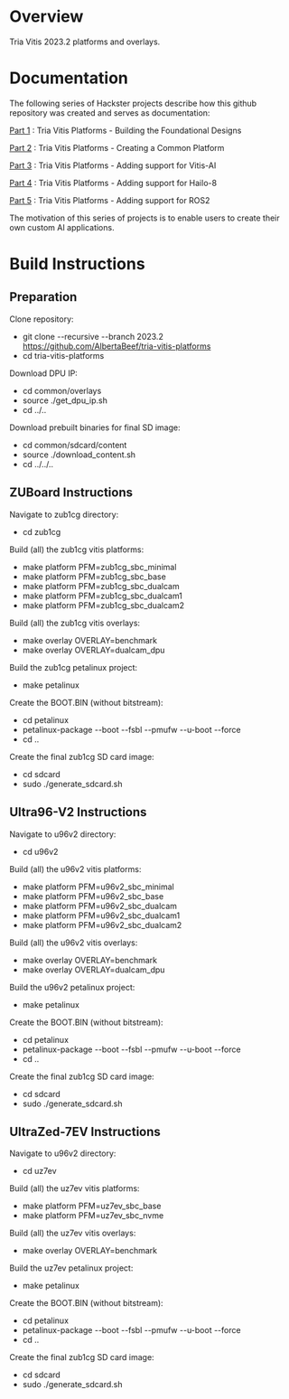 # Overview

Tria Vitis 2023.2 platforms and overlays.

# Documentation

The following series of Hackster projects describe how this github repository was created and serves as documentation:

[Part 1](https://avnet.me/tria-vitis-2023.2-part1) : Tria Vitis Platforms - Building the Foundational Designs

[Part 2](https://avnet.me/tria-vitis-2023.2-part2) : Tria Vitis Platforms - Creating a Common Platform

[Part 3](https://avnet.me/tria-vitis-2023.2-part3) : Tria Vitis Platforms - Adding support for Vitis-AI

[Part 4](https://avnet.me/tria-vitis-2023.2-part4) : Tria Vitis Platforms - Adding support for Hailo-8

[Part 5](https://avnet.me/tria-vitis-2023.2-part5) : Tria Vitis Platforms - Adding support for ROS2

The motivation of this series of projects is to enable users to create their own custom AI applications.

# Build Instructions

## Preparation

Clone repository:
- git clone --recursive --branch 2023.2 https://github.com/AlbertaBeef/tria-vitis-platforms
- cd tria-vitis-platforms

Download DPU IP:
- cd common/overlays
- source ./get_dpu_ip.sh
- cd ../..

Download prebuilt binaries for final SD image:
- cd common/sdcard/content
- source ./download_content.sh
- cd ../../..

## ZUBoard Instructions

Navigate to zub1cg directory:
- cd zub1cg

Build (all) the zub1cg vitis platforms:
- make platform PFM=zub1cg_sbc_minimal
- make platform PFM=zub1cg_sbc_base
- make platform PFM=zub1cg_sbc_dualcam
- make platform PFM=zub1cg_sbc_dualcam1
- make platform PFM=zub1cg_sbc_dualcam2

Build (all) the  zub1cg vitis overlays:
- make overlay OVERLAY=benchmark
- make overlay OVERLAY=dualcam_dpu

Build the zub1cg petalinux project:
- make petalinux

Create the BOOT.BIN (without bitstream):
- cd petalinux
- petalinux-package --boot --fsbl --pmufw --u-boot --force
- cd ..

Create the final zub1cg SD card image:
- cd sdcard
- sudo ./generate_sdcard.sh

## Ultra96-V2 Instructions

Navigate to u96v2 directory:
- cd u96v2

Build (all) the u96v2 vitis platforms:
- make platform PFM=u96v2_sbc_minimal
- make platform PFM=u96v2_sbc_base
- make platform PFM=u96v2_sbc_dualcam
- make platform PFM=u96v2_sbc_dualcam1
- make platform PFM=u96v2_sbc_dualcam2

Build (all) the u96v2 vitis overlays:
- make overlay OVERLAY=benchmark
- make overlay OVERLAY=dualcam_dpu

Build the u96v2 petalinux project:
- make petalinux

Create the BOOT.BIN (without bitstream):
- cd petalinux
- petalinux-package --boot --fsbl --pmufw --u-boot --force
- cd ..

Create the final zub1cg SD card image:
- cd sdcard
- sudo ./generate_sdcard.sh

## UltraZed-7EV Instructions

Navigate to u96v2 directory:
- cd uz7ev

Build (all) the uz7ev vitis platforms:
- make platform PFM=uz7ev_sbc_base
- make platform PFM=uz7ev_sbc_nvme

Build (all) the uz7ev vitis overlays:
- make overlay OVERLAY=benchmark

Build the uz7ev petalinux project:
- make petalinux

Create the BOOT.BIN (without bitstream):
- cd petalinux
- petalinux-package --boot --fsbl --pmufw --u-boot --force
- cd ..

Create the final zub1cg SD card image:
- cd sdcard
- sudo ./generate_sdcard.sh





